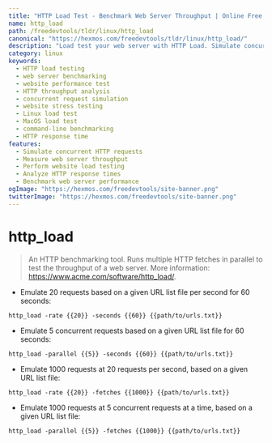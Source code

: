 ```yaml
---
title: "HTTP Load Test - Benchmark Web Server Throughput | Online Free DevTools by Hexmos"
name: http_load
path: /freedevtools/tldr/linux/http_load
canonical: "https://hexmos.com/freedevtools/tldr/linux/http_load/"
description: "Load test your web server with HTTP Load. Simulate concurrent requests and measure throughput. Free online tool, no registration required."
category: linux
keywords:
  - HTTP load testing
  - web server benchmarking
  - website performance test
  - HTTP throughput analysis
  - concurrent request simulation
  - website stress testing
  - Linux load test
  - MacOS load test
  - command-line benchmarking
  - HTTP response time
features:
  - Simulate concurrent HTTP requests
  - Measure web server throughput
  - Perform website load testing
  - Analyze HTTP response times
  - Benchmark web server performance
ogImage: "https://hexmos.com/freedevtools/site-banner.png"
twitterImage: "https://hexmos.com/freedevtools/site-banner.png"
---
```


# http_load

> An HTTP benchmarking tool.
> Runs multiple HTTP fetches in parallel to test the throughput of a web server.
> More information: <https://www.acme.com/software/http_load/>.

- Emulate 20 requests based on a given URL list file per second for 60 seconds:

`http_load -rate {{20}} -seconds {{60}} {{path/to/urls.txt}}`

- Emulate 5 concurrent requests based on a given URL list file for 60 seconds:

`http_load -parallel {{5}} -seconds {{60}} {{path/to/urls.txt}}`

- Emulate 1000 requests at 20 requests per second, based on a given URL list file:

`http_load -rate {{20}} -fetches {{1000}} {{path/to/urls.txt}}`

- Emulate 1000 requests at 5 concurrent requests at a time, based on a given URL list file:

`http_load -parallel {{5}} -fetches {{1000}} {{path/to/urls.txt}}`
